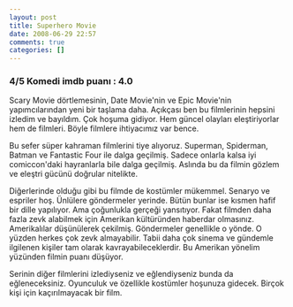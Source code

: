 ```yaml
---
layout: post
title: Superhero Movie
date: 2008-06-29 22:57
comments: true
categories: []
---
```

<h3>4/5 Komedi imdb puanı : 4.0</h3>
Scary Movie dörtlemesinin, Date Movie'nin ve Epic Movie'nin yapımcılarından yeni bir taşlama daha. Açıkçası ben bu filmlerinin hepsini izledim ve bayıldım. Çok hoşuma gidiyor. Hem güncel olayları eleştiriyorlar hem de filmleri. Böyle filmlere ihtiyacımız var bence.

Bu sefer süper kahraman filmlerini tiye alıyoruz. Superman, Spiderman, Batman ve Fantastic Four ile dalga geçilmiş. Sadece onlarla kalsa iyi comiccon'daki hayranlarla bile dalga geçilmiş. Aslında bu da filmin gözlem ve eleştri gücünü doğrular nitelikte.

Diğerlerinde olduğu gibi bu filmde de kostümler mükemmel. Senaryo ve espriler hoş. Ünlülere göndermeler yerinde. Bütün bunlar ise kısmen hafif bir dille yapılıyor. Ama çoğunlukla gerçeği yansıtıyor. Fakat filmden daha fazla zevk alabilmek için Amerikan kültüründen haberdar olmasınız. Amerikalılar düşünülerek çekilmiş. Göndermeler genellikle o yönde. O yüzden herkes çok zevk almayabilir. Tabii daha çok sinema ve gündemle ilgilenen kişiler tam olarak kavrayabileceklerdir. Bu Amerikan yönelim yüzünden filmin puanı düşüyor.

Serinin diğer filmlerini izlediyseniz ve eğlendiyseniz bunda da eğleneceksiniz. Oyunculuk ve özellikle kostümler hoşunuza gidecek. Birçok kişi için kaçırılmayacak bir film.
